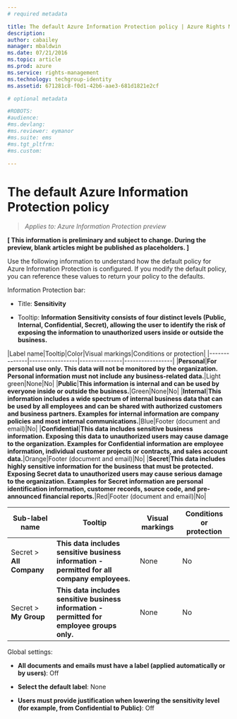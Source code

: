 ```yaml
---
# required metadata

title: The default Azure Information Protection policy | Azure Rights Management
description:
author: cabailey
manager: mbaldwin
ms.date: 07/21/2016
ms.topic: article
ms.prod: azure
ms.service: rights-management
ms.technology: techgroup-identity
ms.assetid: 671281c8-f0d1-42b6-aae3-681d1821e2cf

# optional metadata

#ROBOTS:
#audience:
#ms.devlang:
#ms.reviewer: eymanor
#ms.suite: ems
#ms.tgt_pltfrm:
#ms.custom:

---
```


# The default Azure Information Protection policy

>*Applies to: Azure Information Protection preview*

**[ This information is preliminary and subject to change. During the preview, blank articles might be published as placeholders. ]**

Use the following information to understand how the default policy for Azure Information Protection is configured. If you modify the default policy, you can reference these values to return your policy to the defaults.

Information Protection bar:

- Title: **Sensitivity**

- Tooltip: **Information Sensitivity consists of four distinct levels (Public, Internal, Confidential, Secret), allowing the user to identify the risk of exposing the information to unauthorized users inside or outside the business.**


|Label name|Tooltip|Color|Visual markings|Conditions or protection|
|--------------|-----------------|---------------|-----------------|
|**Personal**|**For personal use only. This data will not be monitored by the organization. Personal information must not include any business-related data.**|Light green|None|No|
|**Public**|**This information is internal and can be used by everyone inside or outside the business.**|Green|None|No|
|**Internal**|**This information includes a wide spectrum of internal business data that can be used by all employees and can be shared with authorized customers and business partners. Examples for internal information are company policies and most internal communications.**|Blue|Footer (document and email)|No|
|**Confidential**|**This data includes sensitive business information. Exposing this data to unauthorized users may cause damage to the organization. Examples for Confidential information are employee information, individual customer projects or contracts, and sales account data.**|Orange|Footer (document and email)|No|
|**Secret**|**This data includes highly sensitive information for the business that must be protected. Exposing Secret data to unauthorized users may cause serious damage to the organization. Examples for Secret information are personal identification information, customer records, source code, and pre-announced financial reports.**|Red|Footer (document and email)|No|

|Sub-label name|Tooltip|Visual markings|Conditions or protection|
|--------------|-----------------|---------------|-----------------|
|Secret > **All Company**|**This data includes sensitive business information - permitted for all company employees.**|None|No|
|Secret > **My Group**|**This data includes sensitive business information - permitted for employee groups only.**|None|No|

Global settings:

- **All documents and emails must have a label (applied automatically or by users)**: Off

- **Select the default label**: None

- **Users must provide justification when lowering the sensitivity level (for example, from Confidential to Public)**: Off
